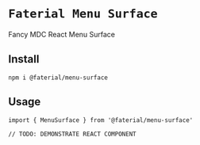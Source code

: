 # `Faterial Menu Surface`

Fancy MDC React Menu Surface

## Install

```
npm i @faterial/menu-surface
```

## Usage

```
import { MenuSurface } from '@faterial/menu-surface'

// TODO: DEMONSTRATE REACT COMPONENT
```
